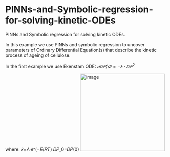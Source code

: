 # PINNs-and-Symbolic-regression-for-solving-kinetic-ODEs
PINNs and Symbolic regression for solving kinetic ODEs.

In this example we use PINNs and symbolic regression to uncover parameters of Ordinary Differential Equation(s) that describe the kinetic process of ageing of cellulose. 

In the first example we use Ekenstam ODE:
$𝑑𝐷𝑃/𝑑𝑡=−𝑘⋅𝐷𝑃^2$

where:
𝑘=𝐴⋅𝑒^(−𝐸/𝑅𝑇)
𝐷𝑃_0=𝐷𝑃(0)
<img width="264" height="241" alt="image" src="https://github.com/user-attachments/assets/23485511-f35a-439b-a95e-f30ee54d9fc2" />

